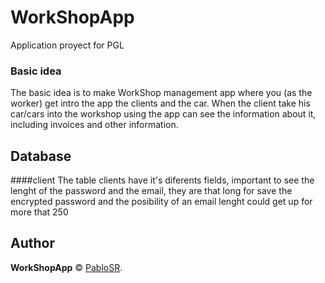 # WorkShopApp
 Application proyect for PGL


### Basic idea
The basic idea is to make WorkShop management app where you (as the worker) get intro the app the clients and the car. When the client take his car/cars into the workshop using the app can see the information about it, including invoices and other information.

## Database

####client
The table clients have it's diferents fields, important to see the lenght of the password and the email, they are that long for save the encrypted password and the posibility of an email lenght could get up for more that 250 



## Author

**WorkShopApp** © [PabloSR](https://github.com/PabloSR06).  
